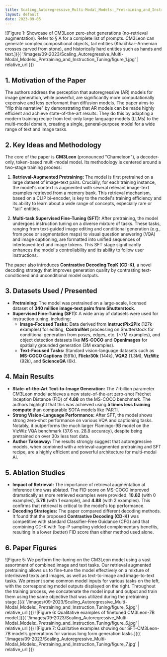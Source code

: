 ```yaml
---
title: Scaling_Autoregressive_Multi-Modal_Models:_Pretraining_and_Instruction_Tuning
layout: default
date: 2023-09-05
---
```

![Figure 1: Showcase of CM3Leon zero-shot generations (no-retrieval augmentation). Refer to § A for a complete list of prompts. CM3Leon can generate complex compositional objects, tail entities (Khachkar–Armenian crosses carved from stone), and historically hard entities such as hands and text.]({{ '/images/09-2023/Scaling_Autoregressive_Multi-Modal_Models:_Pretraining_and_Instruction_Tuning/figure_1.jpg' | relative_url }})
## 1. Motivation of the Paper
The authors address the perception that autoregressive (AR) models for image generation, while powerful, are significantly more computationally expensive and less performant than diffusion models. The paper aims to "flip this narrative" by demonstrating that AR models can be made highly efficient and achieve state-of-the-art results. They do this by adapting a modern training recipe from text-only large language models (LLMs) to the multi-modal domain, creating a single, general-purpose model for a wide range of text and image tasks.

## 2. Key Ideas and Methodology
The core of the paper is **CM3Leon** (pronounced "Chameleon"), a decoder-only, token-based multi-modal model. Its methodology is centered around a two-stage training process:

1.  **Retrieval-Augmented Pretraining:** The model is first pretrained on a large dataset of image-text pairs. Crucially, for each training instance, the model's context is augmented with several relevant image-text examples retrieved from a memory bank. This retrieval mechanism, based on a CLIP bi-encoder, is key to the model's training efficiency and its ability to learn about a wide range of concepts, especially rare or "tail" entities.

2.  **Multi-task Supervised Fine-Tuning (SFT):** After pretraining, the model undergoes instruction tuning on a diverse mixture of tasks. These tasks, ranging from text-guided image editing and conditional generation (e.g., from pose or segmentation maps) to visual question answering (VQA) and image captioning, are formatted into unified sequences of interleaved text and image tokens. This SFT stage significantly enhances the model's controllability and its ability to follow user instructions.

The paper also introduces **Contrastive Decoding TopK (CD-K)**, a novel decoding strategy that improves generation quality by contrasting text-conditioned and unconditional model outputs.

## 3. Datasets Used / Presented
- **Pretraining:** The model was pretrained on a large-scale, licensed dataset of **340 million image-text pairs from Shutterstock**.
- **Supervised Fine-Tuning (SFT):** A wide array of datasets were used for instruction tuning, including:
    - **Image-Focused Tasks:** Data derived from **InstructPix2Pix** (127k examples) for editing, **ControlNet** processing on Shutterstock for conditional generation from poses, edges, etc. (~7M examples), and object detection datasets like **MS-COCO** and **OpenImages** for spatially grounded generation (3M examples).
    - **Text-Focused Tasks:** Standard vision-language datasets such as **MS-COCO Captions** (591k), **Flickr30k** (144k), **VQA2** (1.3M), **VizWiz** (92k), and **ScienceQA** (6k).

## 4. Main Results
- **State-of-the-Art Text-to-Image Generation:** The 7-billion parameter CM3Leon model achieves a new state-of-the-art zero-shot Fréchet Inception Distance (FID) of **4.88** on the MS-COCO benchmark. The authors highlight that this was achieved using **5 times less training compute** than comparable SOTA models like PARTI.
- **Strong Vision-Language Performance:** After SFT, the model shows strong zero-shot performance on various VQA and captioning tasks. Notably, it outperforms the much larger Flamingo-9B model on the VizWiz VQA benchmark (37.6 vs. 28.8 accuracy), despite being pretrained on over 30x less text data.
- **Author Takeaway:** The results strongly suggest that autoregressive models, when combined with a retrieval-augmented pretraining and SFT recipe, are a highly efficient and powerful architecture for multi-modal AI.

## 5. Ablation Studies
- **Impact of Retrieval:** The importance of retrieval augmentation at inference time was ablated. The FID score on MS-COCO improved dramatically as more retrieved examples were provided: **10.82** (with 0 examples), **5.78** (with 1 example), and **4.88** (with 2 examples). This confirms that retrieval is critical to the model's top performance.
- **Decoding Strategies:** The paper compared different decoding methods. It found that the proposed **Contrastive Decoding (CD-K)** was competitive with standard Classifier-Free Guidance (CFG) and that combining CD-K with Top-P sampling yielded complementary benefits, resulting in a lower (better) FID score than either method used alone.

## 6. Paper Figures
![Figure 5: We perform fine-tuning on the CM3Leon model using a vast assortment of combined image and text tasks. Our retrieval augmented pretraining allows us to fine-tune the model effectively on a mixture of interleaved texts and images, as well as text-to-image and image-to-text tasks. We present some common model inputs for various tasks on the left, with the corresponding model outputs displayed on the right. Throughout the training process, we concatenate the model input and output and train them using the same objective that was utilized during the pretraining stage.]({{ '/images/09-2023/Scaling_Autoregressive_Multi-Modal_Models:_Pretraining_and_Instruction_Tuning/figure_5.jpg' | relative_url }})
![Figure 6: Qualitative examples of finetuned CM3Leon-7B model.]({{ '/images/09-2023/Scaling_Autoregressive_Multi-Modal_Models:_Pretraining_and_Instruction_Tuning/figure_6.jpg' | relative_url }})
![Figure 7: Qualitative examples showing our SFT-CM3Leon-7B model’s generations for various long form generation tasks.]({{ '/images/09-2023/Scaling_Autoregressive_Multi-Modal_Models:_Pretraining_and_Instruction_Tuning/figure_7.jpg' | relative_url }})
